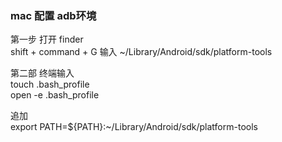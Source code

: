 ### mac 配置 adb环境  
第一步 打开 finder  
shift + command + G 
输入  ~/Library/Android/sdk/platform-tools  

第二部 终端输入  
touch .bash_profile  
open -e .bash_profile  


追加  
export PATH=${PATH}:~/Library/Android/sdk/platform-tools  

